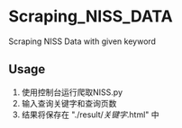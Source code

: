 # Scraping_NISS_DATA
Scraping NISS Data with given keyword

## Usage

1. 使用控制台运行爬取NISS.py
2. 输入查询关键字和查询页数
3. 结果将保存在 "./result/*关键字*.html" 中

